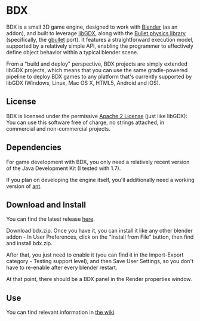BDX
===

BDX is a small 3D game engine, designed to work with [Blender](http://www.blender.org/) (as an addon), and built to leverage [libGDX](http://libgdx.badlogicgames.com/), along with the [Bullet physics library](http://bulletphysics.org/) (specifically, the [gbullet](http://code.google.com/p/gbullet/) port). It features a straightforward execution model, supported by a relatively simple API, enabling the programmer to effectively define object behavior within a typical blender scene.

From a "build and deploy" perspective, BDX projects are simply extended libGDX projects, which means that you can use the same gradle-powered pipeline to deploy BDX games to any platform that's currently supported by libGDX (Windows, Linux, Mac OS X, HTML5, Android and iOS).

License
-------

BDX is licensed under the permissive [Apache 2 License](http://www.apache.org/licenses/LICENSE-2.0.html) (just like libGDX): You can use this software free of charge, no strings attached, in commercial and non-commercial projects.

Dependencies
------------

For game development with BDX, you only need a relatively recent version of the Java Development Kit (I tested with 1.7).

If you plan on developing the engine itself, you'll additionally need a working version of [ant](http://ant.apache.org/).

Download and Install
--------------------

You can find the latest release [here](https://github.com/GoranM/bdx/releases).

Download bdx.zip. Once you have it, you can install it like any other blender addon - In User Preferences, click on the "Install from File" button, then find and install bdx.zip.

After that, you just need to enable it (you can find it in the Import-Export category - Testing support level), and then Save User Settings, so you don't have to re-enable after every blender restart.

At that point, there should be a BDX panel in the Render properties window.

Use
---

You can find relevant information in [the wiki](https://github.com/GoranM/bdx/wiki).

